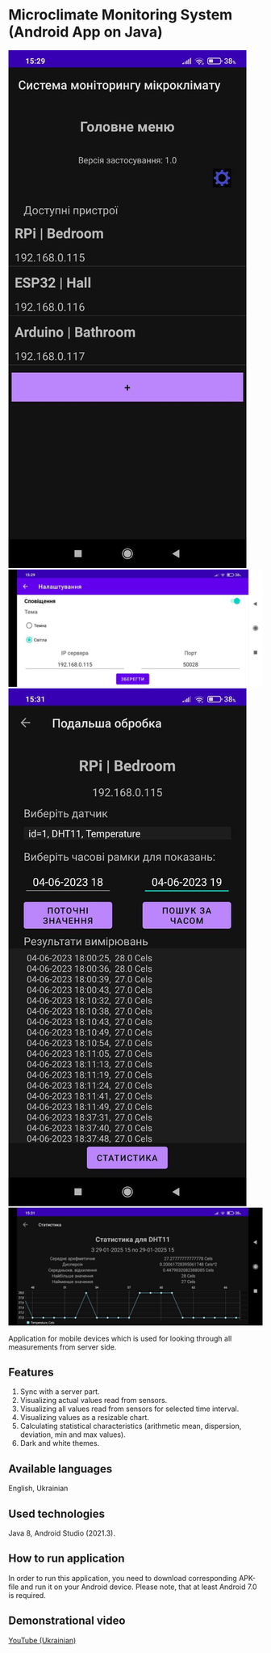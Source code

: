 # Microclimate Monitoring System (Android App on Java)

![alt text](https://github.com/BogdanVeligorskyi/DiplomaProject_ClientPart/blob/main/screens/screen_1.jpg?raw=true)
![alt text](https://github.com/BogdanVeligorskyi/DiplomaProject_ClientPart/blob/main/screens/screen_2.jpg?raw=true)
![alt text](https://github.com/BogdanVeligorskyi/DiplomaProject_ClientPart/blob/main/screens/screen_3.jpg?raw=true)
![alt text](https://github.com/BogdanVeligorskyi/DiplomaProject_ClientPart/blob/main/screens/screen_4.jpg?raw=true)

Application for mobile devices which is used for looking through all measurements from server side.

## Features

1. Sync with a server part.
2. Visualizing actual values read from sensors.
3. Visualizing all values read from sensors for selected time interval.
4. Visualizing values as a resizable chart.
5. Calculating statistical characteristics (arithmetic mean, dispersion, deviation, min and max values).
6. Dark and white themes.

## Available languages

English, Ukrainian

## Used technologies

Java 8, Android Studio (2021.3).

## How to run application

In order to run this application, you need to download corresponding APK-file and run it on your Android device. Please note, that at least Android 7.0 is required. 

## Demonstrational video

[YouTube (Ukrainian)](https://www.youtube.com/watch?v=2OtiZmEgbjE)
